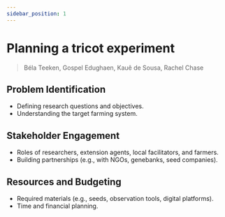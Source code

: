 ```yaml
---
sidebar_position: 1
---
```


# Planning a tricot experiment

> Béla Teeken, Gospel Edughaen, Kauê de Sousa, Rachel Chase

## Problem Identification
- Defining research questions and objectives.
- Understanding the target farming system.

## Stakeholder Engagement
- Roles of researchers, extension agents, local facilitators, and farmers.
- Building partnerships (e.g., with NGOs, genebanks, seed companies).

## Resources and Budgeting
- Required materials (e.g., seeds, observation tools, digital platforms).
- Time and financial planning.